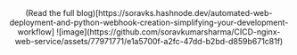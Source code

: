 <div align="center">
  (Read the full blog)[https://soravks.hashnode.dev/automated-web-deployment-and-python-webhook-creation-simplifying-your-development-workflow]
  ![image](https://github.com/soravkumarsharma/CICD-nginx-web-service/assets/77971771/e1a5700f-a2fc-47dd-b2bd-d859b671c81f)
</div>
